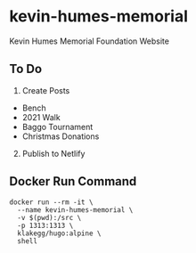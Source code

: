 # kevin-humes-memorial
Kevin Humes Memorial Foundation Website


## To Do
1. Create Posts
  - Bench
  - 2021 Walk
  - Baggo Tournament
  - Christmas Donations
2. Publish to Netlify


## Docker Run Command

```
docker run --rm -it \
  --name kevin-humes-memorial \
  -v $(pwd):/src \
  -p 1313:1313 \
  klakegg/hugo:alpine \
  shell
  ```

